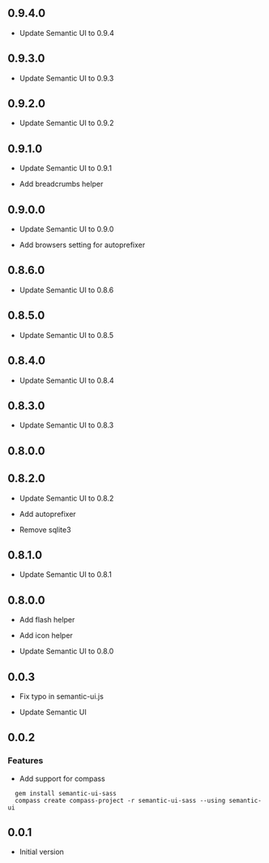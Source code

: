 ## 0.9.4.0

* Update Semantic UI to 0.9.4

## 0.9.3.0

* Update Semantic UI to 0.9.3

## 0.9.2.0

* Update Semantic UI to 0.9.2

## 0.9.1.0

* Update Semantic UI to 0.9.1

* Add breadcrumbs helper

## 0.9.0.0

* Update Semantic UI to 0.9.0

* Add browsers setting for autoprefixer

## 0.8.6.0

* Update Semantic UI to 0.8.6

## 0.8.5.0

* Update Semantic UI to 0.8.5

## 0.8.4.0

* Update Semantic UI to 0.8.4

## 0.8.3.0

* Update Semantic UI to 0.8.3

## 0.8.0.0

## 0.8.2.0

* Update Semantic UI to 0.8.2

* Add autoprefixer

* Remove sqlite3

## 0.8.1.0

* Update Semantic UI to 0.8.1

## 0.8.0.0

* Add flash helper

* Add icon helper

* Update Semantic UI to 0.8.0

## 0.0.3

* Fix typo in semantic-ui.js

* Update Semantic UI

## 0.0.2

### Features

* Add support for compass

```console
  gem install semantic-ui-sass
  compass create compass-project -r semantic-ui-sass --using semantic-ui
```

## 0.0.1

* Initial version
